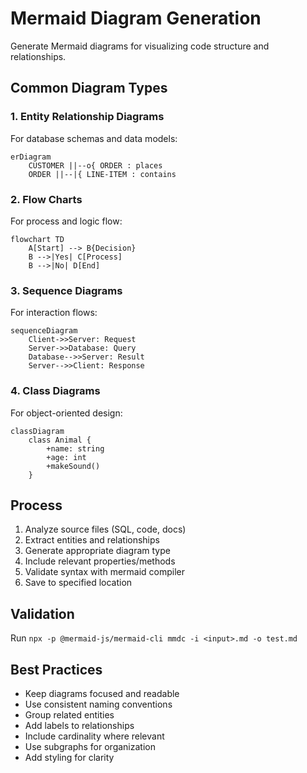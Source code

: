 # Mermaid Diagram Generation

Generate Mermaid diagrams for visualizing code structure and relationships.

## Common Diagram Types

### 1. Entity Relationship Diagrams

For database schemas and data models:

```
erDiagram
    CUSTOMER ||--o{ ORDER : places
    ORDER ||--|{ LINE-ITEM : contains
```

### 2. Flow Charts

For process and logic flow:

```
flowchart TD
    A[Start] --> B{Decision}
    B -->|Yes| C[Process]
    B -->|No| D[End]
```

### 3. Sequence Diagrams

For interaction flows:

```
sequenceDiagram
    Client->>Server: Request
    Server->>Database: Query
    Database-->>Server: Result
    Server-->>Client: Response
```

### 4. Class Diagrams

For object-oriented design:

```
classDiagram
    class Animal {
        +name: string
        +age: int
        +makeSound()
    }
```

## Process

1. Analyze source files (SQL, code, docs)
2. Extract entities and relationships
3. Generate appropriate diagram type
4. Include relevant properties/methods
5. Validate syntax with mermaid compiler
6. Save to specified location

## Validation

Run `npx -p @mermaid-js/mermaid-cli mmdc -i <input>.md -o test.md`

## Best Practices

- Keep diagrams focused and readable
- Use consistent naming conventions
- Group related entities
- Add labels to relationships
- Include cardinality where relevant
- Use subgraphs for organization
- Add styling for clarity
